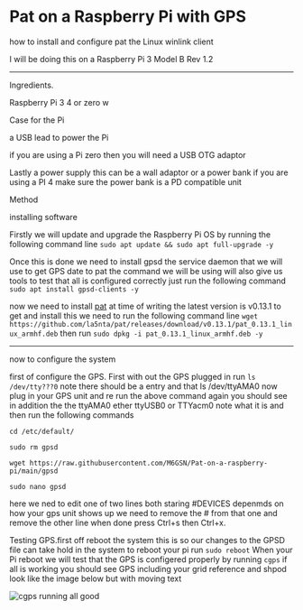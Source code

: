 # Pat on a Raspberry Pi with GPS
how to install and configure pat the Linux winlink client

I will be doing this on a Raspberry Pi 3 Model B Rev 1.2

___

Ingredients.

Raspberry Pi 3 4 or zero w

Case for the Pi

a USB lead to power the Pi

if you are using a Pi zero then you will need a USB OTG adaptor

Lastly a power supply this can be a wall adaptor or a power bank if you are using a PI 4 make sure the power bank is a PD compatible unit

Method 

installing software

Firstly we will update and upgrade the Raspberry Pi OS by running the following command line `sudo apt update && sudo apt full-upgrade -y`

Once this is done we need to install gpsd the service daemon that we will use to get GPS date to pat  the command we will be using will also give us tools to test that all is configured correctly just run the following command `sudo apt install gpsd-clients -y`

now we need to install [pat](https://getpat.io/) at time of writing the latest version is v0.13.1 
to get and install this we need to run the following command line `wget https://github.com/la5nta/pat/releases/download/v0.13.1/pat_0.13.1_linux_armhf.deb`  then run  `sudo dpkg -i pat_0.13.1_linux_armhf.deb -y`

___

now to configure the system

first of configure the GPS.  First with out the GPS plugged in run `ls /dev/tty???0` note there should be a entry and that ls /dev/ttyAMA0 now plug in your GPS unit and re run the above command again you should see in addition the the ttyAMA0 ether ttyUSB0 or TTYacm0 note what it is and then run 
the following commands

`cd /etc/default/`

`sudo rm gpsd`

`wget https://raw.githubusercontent.com/M6GSN/Pat-on-a-raspberry-pi/main/gpsd`

`sudo nano gpsd`

here we ned to edit one of two lines both staring #DEVICES depenmds on how your gps unit shows up we need to remove the # from that one and remove the other line when done press Ctrl+s then Ctrl+x. 

Testing GPS.first off reboot the system this is so our changes to the GPSD file can take hold in the system to reboot your pi run `sudo reboot`
When your Pi reboot we will test that the GPS is configered properly by running `cgps` if all is working you should see GPS including your grid reference and shpod look like the image below but with moving text

![cgps running all good](https://m6gsn.co.uk/git/pat/cgps.png)
